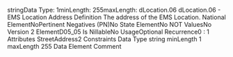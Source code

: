 

stringData Type: 1minLength: 255maxLength: 
dLocation.06
dLocation.06 - EMS Location Address
Definition
The address of the EMS Location.
National ElementNoPertinent Negatives (PN)No
State ElementNo
NOT ValuesNo
Version 2 ElementD05_05
Is NillableNo
UsageOptional
Recurrence0 : 1
Attributes
StreetAddress2
Constraints
Data Type
string
minLength
1
maxLength
255
Data Element Comment